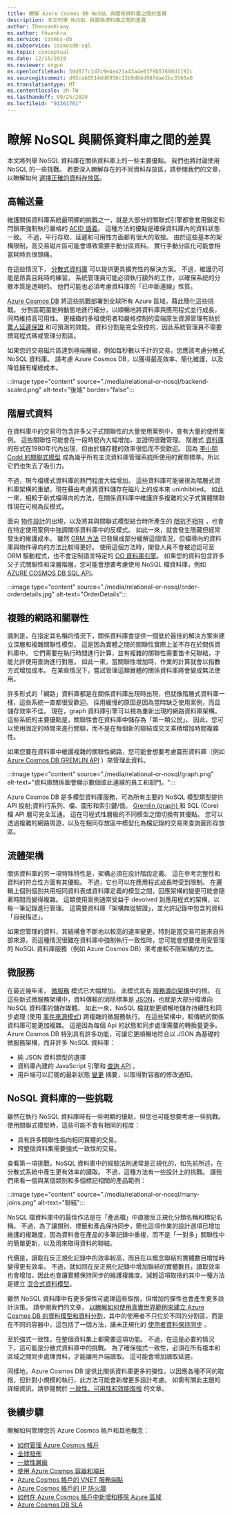 ```yaml
---
title: 瞭解 Azure Cosmos DB NoSQL 與關係資料庫之間的差異
description: 本文列舉 NoSQL 與關係資料庫之間的差異
author: TheovanKraay
ms.author: thvankra
ms.service: cosmos-db
ms.subservice: cosmosdb-sql
ms.topic: conceptual
ms.date: 12/16/2019
ms.reviewer: sngun
ms.openlocfilehash: 50d077c1d7c9e4e421a43a4e0379b57608d1192c
ms.sourcegitcommit: d95cab0514dd0956c13b9d64d98fdae2bc3569a0
ms.translationtype: MT
ms.contentlocale: zh-TW
ms.lasthandoff: 09/25/2020
ms.locfileid: "91361761"
---
```

# <a name="understanding-the-differences-between-nosql-and-relational-databases"></a>瞭解 NoSQL 與關係資料庫之間的差異

本文將列舉 NoSQL 資料庫在關係資料庫上的一些主要優點。 我們也將討論使用 NoSQL 的一些挑戰。 若要深入瞭解存在的不同資料存放區，請參閱我們的文章，以瞭解如何 [選擇正確的資料存放區](https://docs.microsoft.com/azure/architecture/guide/technology-choices/data-store-overview)。

## <a name="high-throughput"></a>高輸送量

維護關係資料庫系統最明顯的挑戰之一，就是大部分的關聯式引擎都會套用鎖定和閂鎖來強制執行嚴格的 [ACID 語義](https://en.wikipedia.org/wiki/ACID)。 這種方法的優點是確保資料庫內的資料狀態一致。 不過，平行存取、延遲和可用性方面都有很大的取捨。 由於這些基本的架構限制，高交易磁片區可能會導致需要手動分區資料。 實行手動分區化可能會相當耗時且很頭痛。

在這些情況下， [分散式資料庫](https://en.wikipedia.org/wiki/Distributed_database) 可以提供更具擴充性的解決方案。 不過，維護仍可能是昂貴且耗時的練習。 系統管理員可能必須執行額外的工作，以確保系統的分散本質是透明的。 他們可能也必須考慮資料庫的「已中斷連線」性質。

[Azure Cosmos DB](https://docs.microsoft.com/azure/cosmos-db/introduction) 將這些挑戰部署到全球所有 Azure 區域，藉此簡化這些挑戰。 分割區範圍能夠動態地進行細分，以順暢地將資料庫與應用程式並行成長，同時維持高可用性。 更細緻的多租使用者和嚴格控制的雲端原生資源管理有助於 [驚人延遲保證](https://docs.microsoft.com/azure/cosmos-db/consistency-levels-tradeoffs#consistency-levels-and-latency) 和可預測的效能。 資料分割是完全受控的，因此系統管理員不需要撰寫程式碼或管理分割區。

如果您的交易磁片區達到極端層級，例如每秒數以千計的交易，您應該考慮分散式 NoSQL 資料庫。 請考慮 Azure Cosmos DB，以獲得最高效率、簡化維護，以及降低擁有權總成本。

:::image type="content" source="./media/relational-or-nosql/backend-scaled.png" alt-text="後端" border="false":::

## <a name="hierarchical-data"></a>階層式資料

在資料庫中的交易可包含許多父子式關聯性的大量使用案例中，會有大量的使用案例。 這些關聯性可能會在一段時間內大幅增加，並證明很難管理。 階層式 [資料庫](https://en.wikipedia.org/wiki/Hierarchical_database_model) 的形式在1980年代內出現，但由於儲存體的效率很低而不受歡迎。 因為 [李小明 Codd 的關聯式模型](https://en.wikipedia.org/wiki/Relational_model) 成為幾乎所有主流資料庫管理系統所使用的實際標準，所以它們也失去了吸引力。

不過，現今檔樣式資料庫的熱門程度大幅增加。 這些資料庫可能被視為階層式資料庫架構的重塑，現在藉由考慮將資料儲存在磁片上的成本來 uninhibited。 如此一來，相較于新式檔導向的方法，在關係資料庫中維護許多複雜的父子式實體關聯性現在可視為反模式。

面向 [物件設計](https://en.wikipedia.org/wiki/Object-oriented_design)的出現，以及將其與關聯式模型結合時所產生的 [阻抗不相符](https://en.wikipedia.org/wiki/Object-relational_impedance_mismatch) ，也會在特定使用案例中強調關係資料庫中的反模式。 如此一來，就會發生隱藏但經常發生的維護成本。 雖然 [ORM 方法](https://en.wikipedia.org/wiki/Object-relational_mapping) 已發展成部分緩解這個情況，但檔導向的資料庫與物件導向的方法比較得更好。 使用這個方法時，開發人員不會被迫認可至 ORM 驅動程式，也不會定制語言特定的 [OO 資料庫引擎](https://en.wikipedia.org/wiki/Object_database)。 如果您的資料包含許多父子式關聯性和深層階層，您可能會想要考慮使用 NoSQL 檔資料庫，例如 [AZURE COSMOS DB SQL API](https://docs.microsoft.com/azure/cosmos-db/introduction)。

:::image type="content" source="./media/relational-or-nosql/order-orderdetails.jpg" alt-text="OrderDetails":::

## <a name="complex-networks-and-relationships"></a>複雜的網路和關聯性

諷刺是，在指定其名稱的情況下，關係資料庫會提供一個低於最佳的解決方案來建立深層和複雜關聯性模型。 這是因為實體之間的關聯性實際上並不存在於關係資料庫中。 它們需要在執行時間進行計算，並有複雜的關聯性需要笛卡兒聯結，才能允許使用查詢進行對應。 如此一來，當關聯性增加時，作業的計算就會以指數方式增加成本。 在某些情況下，嘗試管理這類實體的關係資料庫將會變成無法使用。

許多形式的「網路」資料庫都是在關係資料庫出現時出現，但就像階層式資料庫一樣，這些系統一直都很受歡迎。 採用緩慢的原因是因為當時缺乏使用案例，而且儲存效率不佳。 現在，graph 資料庫引擎可以視為重新出現的網路資料庫架構。 這些系統的主要優點是，關聯性會在資料庫中儲存為「第一類公民」。 因此，您可以使用固定的時間來進行關聯，而不是在每個新的聯結或交叉乘積增加時間複雜性。

如果您要在資料庫中維護複雜的關聯性網路，您可能會想要考慮圖形資料庫（例如 [Azure Cosmos DB GREMLIN API](https://docs.microsoft.com/azure/cosmos-db/graph-introduction) ）來管理此資料。

:::image type="content" source="./media/relational-or-nosql/graph.png" alt-text="資料庫關係圖會顯示數個彼此連線的員工和部門。":::

Azure Cosmos DB 是多模型資料庫服務，可為所有主要的 NoSQL 模型類型提供 API 投射;資料行系列、檔、圖形和索引鍵/值。 [Gremlin (graph) ](https://docs.microsoft.com/azure/cosmos-db/gremlin-support)和 SQL (Core) 檔 API 層可完全互通。 這在可程式性層級的不同模型之間切換有其優點。 您可以透過複雜的網路周遊，以及在相同存放區中模型化為檔記錄的交易來查詢圖形存放區。

## <a name="fluid-schema"></a>流體架構

關係資料庫的另一項特殊特性是，架構必須在設計階段定義。 這在參考完整性和資料的符合性方面有其優點。 不過，它也可以在應用程式成長時受到限制。 在邏輯上個別個別共用相同資料表或資料庫定義的模型之間，回應架構的變更可能會隨著時間而變得複雜。 這類使用案例通常受益于 devolved 到應用程式的架構，以每一筆記錄進行管理。 這需要資料庫「架構無從驗證」，並允許記錄中包含的資料「自我描述」。

如果您管理的資料，其結構會不斷地以較高的速率變更，特別是當交易可能來自外部來源，而這種情況很難在資料庫中強制執行一致性時，您可能會想要使用受管理的 NoSQL 資料庫服務（例如 Azure Cosmos DB）來考慮較不限架構的方法。

## <a name="microservices"></a>微服務

在最近幾年來， [微服務](https://en.wikipedia.org/wiki/Microservices) 模式已大幅增加。 此模式具有 [服務導向架構](https://en.wikipedia.org/wiki/Service-oriented_architecture)中的根。 在這些新式微服務架構中，資料傳輸的消除標準是 [JSON](https://en.wikipedia.org/wiki/JSON)，也就是大部分檔導向 NoSQL 資料庫的儲存媒體。 如此一來，NoSQL 檔就能更順暢地儲存持續性和同步處理 (使用 [事件來源模式](https://en.wikipedia.org/wiki/Event-driven_architecture)) 跨複雜的微服務執行。 在這些架構中，較傳統的關係資料庫可能更加複雜。 這是因為每個 Api 的狀態和同步處理需要的轉換量更多。 Azure Cosmos DB 特別具有許多功能，可讓它更順暢地符合以 JSON 為基礎的微服務架構，而非許多 NoSQL 資料庫：

* 純 JSON 資料類型的選擇
* 資料庫內建的 JavaScript 引擎和 [查詢 API](https://docs.microsoft.com/azure/cosmos-db/javascript-query-api) 。
* 用戶端可以訂閱的最新狀態 [變更](https://docs.microsoft.com/azure/cosmos-db/change-feed) 摘要，以取得對容器的修改通知。

## <a name="some-challenges-with-nosql-databases"></a>NoSQL 資料庫的一些挑戰

雖然在執行 NoSQL 資料庫時有一些明顯的優點，但您也可能想要考慮一些挑戰。 使用關聯式模型時，這些可能不會有相同的程度：

* 具有許多關聯性指向相同實體的交易。
* 跨整個資料集需要強式一致性的交易。

查看第一項挑戰，NoSQL 資料庫中的經驗法則通常是正規化的，如先前所述，在分散式系統中產生更有效率的讀取。 不過，這種方法有一些設計上的挑戰。 讓我們來看一個與某個類別和多個標記相關的產品範例：

:::image type="content" source="./media/relational-or-nosql/many-joins.png" alt-text="聯結":::

NoSQL 檔資料庫中的最佳作法是在「產品檔」中直接反正規化分類名稱和標記名稱。 不過，為了讓類別、標籤和產品保持同步，簡化這項作業的設計選項已增加維護的複雜度，因為資料會在產品的多筆記錄中重複，而不是「一對多」關聯性中的簡單更新，以及用來取得資料的聯結。 

代價是，讀取在反正規化記錄中的效率較高，而且在以概念聯結的實體數目增加時變得更有效率。 不過，就如同在反正規化記錄中增加聯結的實體數目，讀取效率也會增加，因此也會讓實體保持同步的維護複雜度。減輕這項取捨的其中一種方法是建立 [混合式資料模型](https://docs.microsoft.com/azure/cosmos-db/modeling-data#hybrid-data-models)。

雖然 NoSQL 資料庫中有更多彈性可處理這些取捨，但增加的彈性也會產生更多設計決策。 請參閱我們的文章， [以瞭解如何使用真實世界範例來建立 Azure Cosmos DB 的資料模型和資料分割](https://docs.microsoft.com/azure/cosmos-db/how-to-model-partition-example)，其中的使用者不只位於不同的分割區，而是在不同的容器中，這包括了一個方法，讓未正規化的 [使用者資料保持同步](https://docs.microsoft.com/azure/cosmos-db/how-to-model-partition-example#denormalizing-usernames) 。

至於強式一致性，在整個資料集上都需要這項功能。 不過，在這是必要的情況下，這可能是分散式資料庫中的挑戰。 為了確保強式一致性，必須在所有複本和區域之間同步處理資料，才能讓用戶端讀取。 這可能會增加讀取延遲。

同樣地，Azure Cosmos DB 提供比關係資料庫更多的彈性，以因應各種不同的取捨，但針對小規模的執行，此方法可能會新增更多設計考慮。 如需有關此主題的詳細資訊，請參閱關於 [一致性、可用性和效能取捨](https://docs.microsoft.com/azure/cosmos-db/consistency-levels-tradeoffs) 的文章。

## <a name="next-steps"></a>後續步驟

瞭解如何管理您的 Azure Cosmos 帳戶和其他概念：

* [如何管理 Azure Cosmos 帳戶](how-to-manage-database-account.md)
* [全球發佈](distribute-data-globally.md)
* [一致性層級](consistency-levels.md)
* [使用 Azure Cosmos 容器和項目](databases-containers-items.md)
* [Azure Cosmos 帳戶的 VNET 服務端點](vnet-service-endpoint.md)
* [Azure Cosmos 帳戶的 IP 防火牆](firewall-support.md)
* [如何在 Azure Cosmos 帳戶中新增和移除 Azure 區域](how-to-manage-database-account.md)
* [Azure Cosmos DB SLA](https://azure.microsoft.com/support/legal/sla/cosmos-db/v1_2/)
